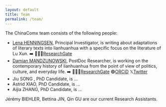 ```yaml
---
layout: default
title: Team
permalink: /team/
---
```


The ChinaComx team consists of the following people:

- [Lena HENNINGSEN](https://www.zo.uni-heidelberg.de/sinologie/institute/staff/henningsen/), Principal Investigator, is writing about adaptations of literary texts into lianhuanhua with a specific focus on the literature of Lu Xun. ➡️ 👨🏻‍💻[ResearchGate](https://www.researchgate.net/profile/Lena-Henningsen)
- [Damian MANDZUNOWSKI](https://www.zo.uni-heidelberg.de/sinologie/institute/staff/mandzunowski/), PostDoc Researcher, is working on the contemporary history of lianhuanhua from the point of view of politics, culture, and everyday life. ➡️ 👨🏻‍💻[ResearchGate](https://www.researchgate.net/profile/Damian-Mandzunowski) 🟢[ORCiD](https://orcid.org/my-orcid?orcid=0000-0002-3318-6652) 𝕏[Twitter](https://x.com/zhong_daming)
- Jiu SONG , PhD Candidate, is ...
- Astrid XIAO, PhD Candidate, is ...
- Aijia ZHANG, PhD Candidate, is ... 

Jérémy BIEHLER, Bettina JIN, Qin GU are our current Research Assistants. 

<!-- 

<img src="{{ '/assets/images/team-placeholder.png' | relative_url }}" alt="Member 1">
<p>Group photo to come!</p>

## Team Members

<div class="team-section">
  <div class="team-member">
    <img src="{{ '/assets/images/team-placeholder.png' | relative_url }}" alt="Member 1">
    <h3>Person 1</h3>
    <p>Role: Project Lead</p>
    <p>Short bio or description about Person 1.</p>
    <a href="lena.md">See more about Person 1 here.</a>
  </div>
  <br>  <div class="team-member">
    <img src="{{ '/assets/images/team-placeholder.png' | relative_url }}" alt="Member 1">
    <h3>Person 1</h3>
    <p>Role: Project Lead</p>
    <p>Short bio or description about Person 1.</p>
    <a href="#">See more about Person 1 here.</a>
  </div>
  <br>
    <div class="team-member">
    <img src="{{ '/assets/images/team-placeholder.png' | relative_url }}" alt="Member 1">
    <h3>Person 1</h3>
    <p>Role: Project Lead</p>
    <p>Short bio or description about Person 1.</p>
    <a href="#">See more about Person 1 here.</a>
  </div>
  <br>
    <div class="team-member">
    <img src="{{ '/assets/images/team-placeholder.png' | relative_url }}" alt="Member 1">
    <h3>Person 1</h3>
    <p>Role: Project Lead</p>
    <p>Short bio or description about Person 1.</p>
    <a href="#">See more about Person 1 here.</a>
  </div>
  <br>
    <div class="team-member">
    <img src="{{ '/assets/images/team-placeholder.png' | relative_url }}" alt="Member 1">
    <h3>Person 1</h3>
    <p>Role: Project Lead</p>
    <p>Short bio or description about Person 1.</p>
    <a href="#">See more about Person 1 here.</a>
  </div>
</div>

## Collaborators

  <div class="team-member">
    <img src="{{ '/assets/images/team-placeholder.png' | relative_url }}" alt="Member 1">
    <h3>Person 1</h3>
    <p>Role: Project Lead</p>
    <p>Short bio or description about Person 1.</p>
    <a href="#">See more about Person 1 here.</a>
  </div>

## Research Assistants

- Person 1
- Person 2

--> 
